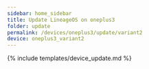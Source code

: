 ```yaml
---
sidebar: home_sidebar
title: Update LineageOS on oneplus3
folder: update
permalink: /devices/oneplus3/update/variant2
device: oneplus3_variant2
---
```

{% include templates/device_update.md %}
